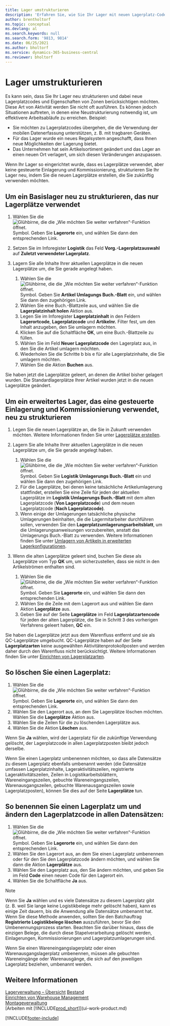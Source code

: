 ```yaml
---
title: Lager umstrukturieren
description: 'Erfahren Sie, wie Sie Ihr Lager mit neuen Lagerplatz-Codes und neuen Lagerplatz-Merkmalen umstrukturieren können, um einen effizienteren Vorgang zu erreichen oder beizubehalten.'
author: brentholtorf
ms.topic: conceptual
ms.devlang: al
ms.search.keywords: null
ms.search.form: '9813, 9814'
ms.date: 06/25/2021
ms.author: bholtorf
ms.service: dynamics-365-business-central
ms.reviewer: bholtorf
---
```

# <a name="restructure-warehouses"></a>Lager umstrukturieren
Es kann sein, dass Sie Ihr Lager neu strukturieren und dabei neue Lagerplatzcodes und Eigenschaften von Zonen berücksichtigen möchten. Diese Art von Aktivität werden Sie nicht oft ausführen. Es können jedoch Situationen auftreten, in denen eine Neustrukturierung notwendig ist, um effektivere Arbeitsabläufe zu erreichen. Beispiel:  

- Sie möchten zu Lagerplatzcodes übergehen, die die Verwendung der mobilen Datenerfassung unterstützen, z. B. mit tragbaren Geräten.  
- Für das Lager wurde ein neues Regalsystem angeschafft, dass Ihnen neue Möglichkeiten der Lagerung bietet.  
- Das Unternehmen hat sein Artikelsortiment geändert und das Lager an einen neuen Ort verlagert, um sich diesen Veränderungen anzupassen.  

Wenn Ihr Lager so eingerichtet wurde, dass es Lagerplätze verwendet, aber keine gesteuerte Einlagerung und Kommissionierung, strukturieren Sie Ihr Lager neu, indem Sie die neuen Lagerplätze erstellen, die Sie zukünftig verwenden möchten.  

## <a name="to-restructure-a-basic-warehouse-that-uses-bins-only"></a>Um ein Basislager neu zu strukturieren, das nur Lagerplätze verwendet
1.  Wählen Sie die ![Glühbirne, die die „Wie möchten Sie weiter verfahren“-Funktion öffnet.](media/ui-search/search_small.png "Wie möchten Sie weiter verfahren?") Symbol. Geben Sie **Lagerorte** ein, und wählen Sie dann den entsprechenden Link.  
2.  Setzen Sie im Inforegister **Logistik** das Feld **Vorg.-Lagerplatzauswahl** auf **Zuletzt verwendeter Lagerplatz**.  
3.  Lagern Sie alle Inhalte Ihrer aktuellen Lagerplätze in die neuen Lagerplätze um, die Sie gerade angelegt haben.  

    1.  Wählen Sie die ![Glühbirne, die die „Wie möchten Sie weiter verfahren“-Funktion öffnet.](media/ui-search/search_small.png "Wie möchten Sie weiter verfahren?") Symbol. Geben Sie **Artikel Umlagungs Buch.-Blatt** ein, und wählen Sie dann den zugehörigen Link.  
    2.  Wählen Sie eine Buch.-Blattzeile aus, und wählen Sie die **Lagerplatzinhalt holen** Aktion aus.  
    3.  Legen Sie im Inforegister **Lagerplatzinhalt** in den Feldern **Lagerortcode**, **Lagerplatzcode** und **Artikelnr.** Filter fest, um den Inhalt anzugeben, den Sie umlagern möchten.  
    4.  Klicken Sie auf die Schaltfläche **OK**, um eine Buch.-Blattzeile zu füllen.  
    5.  Wählen Sie im Feld **Neuer Lagerplatzcode** den Lagerplatz aus, in den Sie die Artikel umlagern möchten.  
    6.  Wiederholen Sie die Schritte b bis e für alle Lagerplatzinhalte, die Sie umlagern möchten.  
    7.  Wählen Sie die Aktion **Buchen** aus.  

Sie haben jetzt die Lagerplätze geleert, an denen die Artikel bisher gelagert wurden. Die Standardlagerplätze Ihrer Artikel wurden jetzt in die neuen Lagerplätze geändert.  

## <a name="to-restructure-an-advanced-warehouse-that-uses-directed-put-away-and-pick"></a>Um ein erweitertes Lager, das eine gesteuerte Einlagerung und Kommissionierung verwendet, neu zu strukturieren

1.  Legen Sie die neuen Lagerplätze an, die Sie in Zukunft verwenden möchten. Weitere Informationen finden Sie unter [Lagerplätze erstellen](warehouse-how-to-create-individual-bins.md).  
2.  Lagern Sie alle Inhalte Ihrer aktuellen Lagerplätze in die neuen Lagerplätze um, die Sie gerade angelegt haben.  

    1.  Wählen Sie die ![Glühbirne, die die „Wie möchten Sie weiter verfahren“-Funktion öffnet.](media/ui-search/search_small.png "Sagen Sie mir, was Sie tun möchten") Symbol. Geben Sie **Logistik Umlagerungs Buch.-Blatt** ein und wählen Sie dann den zugehörigen Link.  
    2.  Für die Lagerplätze, bei denen keine tatsächliche Artikelumlagerung stattfindet, erstellen Sie eine Zeile für jeden der aktuellen Lagerplätze im **Logistik Umlagerungs Buch.-Blatt** mit dem alten Lagerplatzcode (**Von Lagerplatzcode**) und dem neuen Lagerplatzcode (**Nach Lagerplatzcode)**.  
    3.  Wenn einige der Umlagerungen tatsächliche physische Umlagerungen beinhalten, die die Lagermitarbeiter durchführen sollen, verwenden Sie den **Lagerplatzumlagerungsarbeitsblatt**, um die Umlagerungsanweisungen vorzubereiten, anstatt das Umlagerungs Buch.-Blatt zu verwenden. Weitere Informationen finden Sie unter [Umlagern von Artikeln in erweiterten Lagerkonfigurationen](warehouse-how-to-move-items-in-advanced-warehousing.md).  

3.  Wenn die alten Lagerplätze geleert sind, buchen Sie diese als Lagerplätze vom Typ **QK** um, um sicherzustellen, dass sie nicht in den Artikelströmen enthalten sind.  

    1.  Wählen Sie die ![Glühbirne, die die „Wie möchten Sie weiter verfahren“-Funktion öffnet.](media/ui-search/search_small.png "Was möchten Sie tun?") Symbol. Geben Sie **Lagerorte** ein, und wählen Sie dann den entsprechenden Link.  
    2.  Wählen Sie die Zeile mit dem Lagerort aus und wählen Sie dann Aktion **Lagerplätze** aus.  
    3.  Geben Sie auf der Seite **Lagerplätze** im Feld **Lagerplatzartencode** für jeden der alten Lagerplätze, die Sie in Schritt 3 des vorherigen Verfahrens geleert haben, **QC** ein.  

Sie haben die Lagerplätze jetzt aus dem Warenfluss entfernt und sie als QC-Lagerplätze umgebucht. QC-Lagerplätze haben auf der Seite **Lagerplatzarten** keine ausgewählten Aktivitätenprotokollposten und werden daher durch den Warenfluss nicht berücksichtigt. Weitere Informationen finden Sie unter [Einrichten von Lagerplatzarten](warehouse-how-to-set-up-bin-types.md).  

## <a name="to-delete-a-bin"></a>So löschen Sie einen Lagerplatz:

1.  Wählen Sie die ![Glühbirne, die die „Wie möchten Sie weiter verfahren“-Funktion öffnet.](media/ui-search/search_small.png "Was möchten Sie tun?") Symbol. Geben Sie **Lagerorte** ein, und wählen Sie dann den entsprechenden Link.  
2.  Wählen Sie den Lagerort aus, an dem Sie Lagerplätze löschen möchten. Wählen Sie die **Lagerplätze** Aktion aus.  
3.  Wählen Sie die Zeilen für die zu löschenden Lagerplätze aus.  
4.  Wählen Sie die Aktion **Löschen** aus.  

Wenn Sie **Ja** wählen, wird der Lagerplatz für die zukünftige Verwendung gelöscht, der Lagerplatzcode in allen Lagerplatzposten bleibt jedoch derselbe.  

Wenn Sie einen Lagerplatz umbenennen möchten, so dass alle Datensätze zu diesem Lagerplatz ebenfalls umbenannt werden (die Datensätze umfassen Lagerplatzinhalte, Lageraktivitätszeilen, registrierte Lageraktivitätszeilen, Zeilen in Logistikarbeitsblättern, Wareneingangszeilen, gebuchte Wareneingangszeilen, Warenausgangszeilen, gebuchte Warenausgangszeilen sowie Lagerplatzposten), können Sie dies auf der Seite **Lagerplätze** tun.  

## <a name="to-rename-a-bin-and-change-the-bin-code-in-all-records"></a>So benennen Sie einen Lagerplatz um und ändern den Lagerplatzcode in allen Datensätzen:

1.  Wählen Sie die ![Glühbirne, die die „Wie möchten Sie weiter verfahren“-Funktion öffnet.](media/ui-search/search_small.png "Was möchten Sie tun?") Symbol. Geben Sie **Lagerorte** ein, und wählen Sie dann den entsprechenden Link.  
2.  Wählen Sie den Lagerort aus, an dem Sie einen Lagerplatz umbenennen oder für den Sie den Lagerplatzcode ändern möchten, und wählen Sie dann die Aktion **Lagerplätze** aus.  
3.  Wählen Sie den Lagerplatz aus, den Sie ändern möchten, und geben Sie im Feld **Code** einen neuen Code für den Lagerort ein.  
4.  Wählen Sie die Schaltfläche **Ja** aus.  

> [!NOTE]  
>  Wenn Sie **Ja** wählen und es viele Datensätze zu diesem Lagerplatz gibt (z. B. weil Sie lange keine Logistikbelege mehr gelöscht haben), kann es einige Zeit dauern, bis die Anwendung alle Datensätze umbenannt hat. Wenn Sie diese Methode anwenden, sollten Sie den Batchauftrag **Registrierte Logistikbelege löschen** auszuführen, bevor Sie den Umbenennungsprozess starten. Beachten Sie darüber hinaus, dass die einzigen Belege, die durch diese Stapelverarbeitung gelöscht werden, Einlagerungen, Kommissionierungen und Lagerplatzumlagerungen sind.  
>   
>  Wenn Sie einen Wareneingangslagerplatz oder einen Warenausgangslagerplatz umbenennen, müssen alle gebuchten Wareneingänge oder Warenausgänge, die sich auf den jeweiligen Lagerplatz beziehen, umbenannt werden.  

## <a name="see-also"></a>Weitere Informationen
[Lagerverwaltung – Übersicht](design-details-warehouse-management.md)
[Bestand](inventory-manage-inventory.md)  
[Einrichten von Warehouse Management](warehouse-setup-warehouse.md)     
[Montageverwaltung](assembly-assemble-items.md)    
[Arbeiten mit [!INCLUDE[prod_short](includes/prod_short.md)]](ui-work-product.md)


[!INCLUDE[footer-include](includes/footer-banner.md)]
